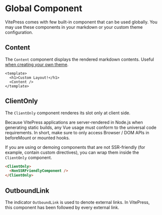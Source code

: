 # Global Component

VitePress comes with few built-in component that can be used globally. You may use these components in your markdown or your custom theme configuration.

## Content

The `Content` component displays the rendered markdown contents. Useful [when creating your own theme](https://vitepress.vuejs.org/guide/customization.html).

```vue
<template>
  <h1>Custom Layout!</h1>
  <Content />
</template>
```

## ClientOnly

The `ClientOnly` component renderes its slot only at client side.

Because VitePress applications are server-rendered in Node.js when generating static builds, any Vue usage must conform to the universal code requirements. In short, make sure to only access Browser / DOM APIs in beforeMount or mounted hooks.

If you are using or demoing components that are not SSR-friendly (for example, contain custom directives), you can wrap them inside the `ClientOnly` component.

```html
<ClientOnly>
  <NonSSRFriendlyComponent />
</ClientOnly>
```

## OutboundLink

The indicator `OutboundLink` is used to denote external links. In VitePress, this component has been followed by every external link.

